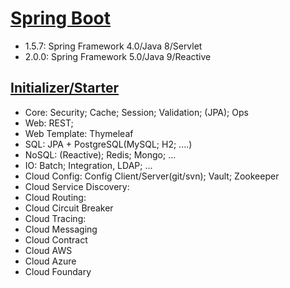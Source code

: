 # [Spring Boot]()
- 1.5.7: Spring Framework 4.0/Java 8/Servlet
- 2.0.0: Spring Framework 5.0/Java 9/Reactive

## [Initializer/Starter](https://start.spring.io/)
- Core: Security; Cache; Session; Validation; (JPA); Ops
- Web: REST;
- Web Template: Thymeleaf
- SQL: JPA + PostgreSQL(MySQL; H2; ....)
- NoSQL: (Reactive); Redis; Mongo; ...
- IO: Batch; Integration, LDAP;  ...
- Cloud Config: Config Client/Server(git/svn); Vault; Zookeeper
- Cloud Service Discovery: 
- Cloud Routing:
- Cloud Circuit Breaker
- Cloud Tracing: 
- Cloud Messaging
- Cloud Contract
- Cloud AWS
- Cloud Azure
- Cloud Foundary
